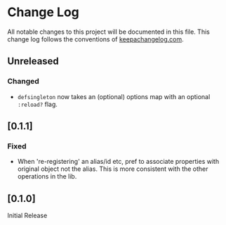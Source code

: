 # Change Log
All notable changes to this project will be documented in this file. This change log follows the conventions of [keepachangelog.com](http://keepachangelog.com/).

## Unreleased

### Changed
- `defsingleton` now takes an (optional) options map with an optional `:reload?` flag.

## [0.1.1]

### Fixed

- When 're-registering' an alias/id etc, pref to associate properties with original object
  not the alias. This is more consistent with the other operations in the lib.

## [0.1.0]

Initial Release